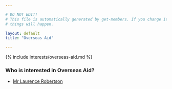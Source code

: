```yaml
---

# DO NOT EDIT!
# This file is automatically generated by get-members. If you change it, bad
# things will happen.

layout: default
title: "Overseas Aid"

---
```


{% include interests/overseas-aid.md %}

### Who is interested in Overseas Aid?


* [Mr Laurence Robertson](../members/mr-laurence-robertson.html)
